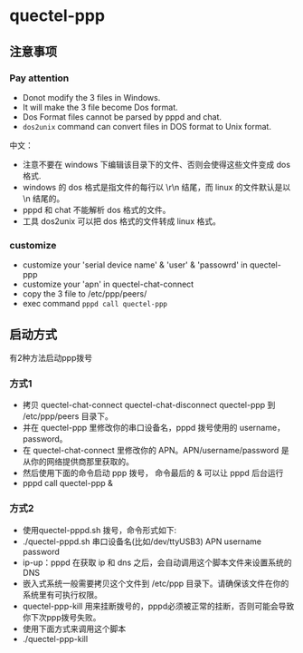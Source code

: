 # quectel-ppp



## 注意事项

### Pay attention

- Donot modify the 3 files in Windows.
- It will make the 3 file become Dos format. 
- Dos Format files cannot be parsed by pppd and chat.
- `dos2unix` command can convert files in DOS format to Unix format.

中文：

- 注意不要在 windows 下编辑该目录下的文件、否则会使得这些文件变成 dos 格式.
- windows 的 dos 格式是指文件的每行以 \r\n 结尾，而 linux 的文件默认是以 \n 结尾的。
- pppd 和 chat 不能解析 dos 格式的文件。
- 工具 dos2unix 可以把 dos 格式的文件转成 linux 格式。

### customize

- customize your 'serial device name' & 'user' & 'passowrd' in quectel-ppp
- customize your 'apn' in quectel-chat-connect
- copy the 3 file to /etc/ppp/peers/
- exec command `pppd call quectel-ppp`


## 启动方式

有2种方法启动ppp拨号

### 方式1

- 拷贝 quectel-chat-connect quectel-chat-disconnect quectel-ppp 到 /etc/ppp/peers 目录下。
- 并在 quectel-ppp 里修改你的串口设备名，pppd 拨号使用的 username，password。
- 在 quectel-chat-connect 里修改你的 APN。APN/username/password 是从你的网络提供商那里获取的。
- 然后使用下面的命令启动 ppp 拨号， 命令最后的 & 可以让 pppd 后台运行
- pppd call quectel-ppp &



### 方式2

- 使用quectel-pppd.sh 拨号，命令形式如下:
- ./quectel-pppd.sh 串口设备名(比如/dev/ttyUSB3) APN username password
- ip-up：pppd 在获取 ip 和 dns 之后，会自动调用这个脚本文件来设置系统的 DNS
- 嵌入式系统一般需要拷贝这个文件到 /etc/ppp 目录下。请确保该文件在你的系统里有可执行权限。
- quectel-ppp-kill 用来挂断拨号的，pppd必须被正常的挂断，否则可能会导致你下次ppp拨号失败。
- 使用下面方式来调用这个脚本
- ./quectel-ppp-kill 
